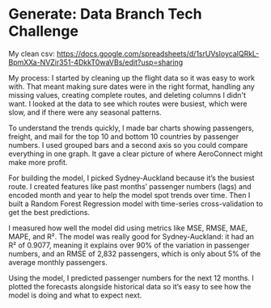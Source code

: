 # Generate: Data Branch Tech Challenge

My clean csv: https://docs.google.com/spreadsheets/d/1srUVsIoycalQRkL-BpmXXa-NVZir351-4DkkT0waVBs/edit?usp=sharing

My process:
I started by cleaning up the flight data so it was easy to work with. That meant making sure dates were in the right format, handling any missing values, creating complete routes, and deleting columns I didn't want. I looked at the data to see which routes were busiest, which were slow, and if there were any seasonal patterns.

To understand the trends quickly, I made bar charts showing passengers, freight, and mail for the top 10 and bottom 10 countries by passenger numbers. I used grouped bars and a second axis so you could compare everything in one graph. It gave a clear picture of where AeroConnect might make more profit.

For building the model, I picked Sydney-Auckland because it’s the busiest route. I created features like past months’ passenger numbers (lags) and encoded month and year to help the model spot trends over time. Then I built a Random Forest Regression model with time-series cross-validation to get the best predictions.

I measured how well the model did using metrics like MSE, RMSE, MAE, MAPE, and R². The model was really good for Sydney-Auckland: it had an R² of 0.9077, meaning it explains over 90% of the variation in passenger numbers, and an RMSE of 2,832 passengers, which is only about 5% of the average monthly passengers.

Using the model, I predicted passenger numbers for the next 12 months. I plotted the forecasts alongside historical data so it’s easy to see how the model is doing and what to expect next.